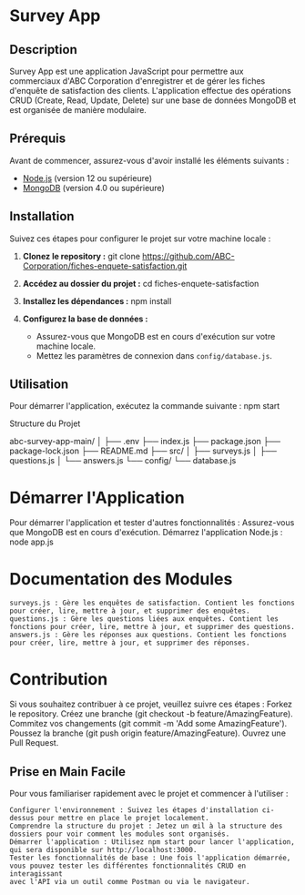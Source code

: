 # Survey App

## Description

Survey App est une application JavaScript  pour permettre aux commerciaux d'ABC Corporation d'enregistrer et de gérer les fiches d'enquête de satisfaction des clients. L'application effectue des opérations CRUD (Create, Read, Update, Delete) sur une base de données MongoDB et est organisée de manière modulaire.

## Prérequis
Avant de commencer, assurez-vous d'avoir installé les éléments suivants :

- [Node.js](https://nodejs.org/) (version 12 ou supérieure)
- [MongoDB](https://www.mongodb.com/try/download/community) (version 4.0 ou supérieure)


## Installation
Suivez ces étapes pour configurer le projet sur votre machine locale :

1. **Clonez le repository :**
    git clone https://github.com/ABC-Corporation/fiches-enquete-satisfaction.git

2. **Accédez au dossier du projet :**
   cd fiches-enquete-satisfaction

3. **Installez les dépendances :**
    npm install

4. **Configurez la base de données :**
    - Assurez-vous que MongoDB est en cours d'exécution sur votre machine locale.
    - Mettez les paramètres de connexion dans `config/database.js`.

## Utilisation
Pour démarrer l'application, exécutez la commande suivante :
    npm start

Structure du Projet

abc-survey-app-main/
│
├── .env
├── index.js
├── package.json
├── package-lock.json
├── README.md
├── src/
│   ├── surveys.js
│   ├── questions.js
│   └── answers.js
└── config/
    └── database.js

# Démarrer l'Application

Pour démarrer l'application et tester d'autres fonctionnalités :
    Assurez-vous que MongoDB est en cours d'exécution.
    Démarrez l'application Node.js :
    node app.js

# Documentation des Modules
    surveys.js : Gère les enquêtes de satisfaction. Contient les fonctions pour créer, lire, mettre à jour, et supprimer des enquêtes.
    questions.js : Gère les questions liées aux enquêtes. Contient les fonctions pour créer, lire, mettre à jour, et supprimer des questions.
    answers.js : Gère les réponses aux questions. Contient les fonctions pour créer, lire, mettre à jour, et supprimer des réponses.

# Contribution
Si vous souhaitez contribuer à ce projet, veuillez suivre ces étapes :
    Forkez le repository.
    Créez une branche (git checkout -b feature/AmazingFeature).
    Commitez vos changements (git commit -m 'Add some AmazingFeature').
    Poussez la branche (git push origin feature/AmazingFeature).
    Ouvrez une Pull Request.

## Prise en Main Facile

Pour vous familiariser rapidement avec le projet et commencer à l'utiliser :

    Configurer l'environnement : Suivez les étapes d'installation ci-dessus pour mettre en place le projet localement.
    Comprendre la structure du projet : Jetez un œil à la structure des dossiers pour voir comment les modules sont organisés.
    Démarrer l'application : Utilisez npm start pour lancer l'application, qui sera disponible sur http://localhost:3000.
    Tester les fonctionnalités de base : Une fois l'application démarrée, vous pouvez tester les différentes fonctionnalités CRUD en interagissant 
    avec l'API via un outil comme Postman ou via le navigateur.